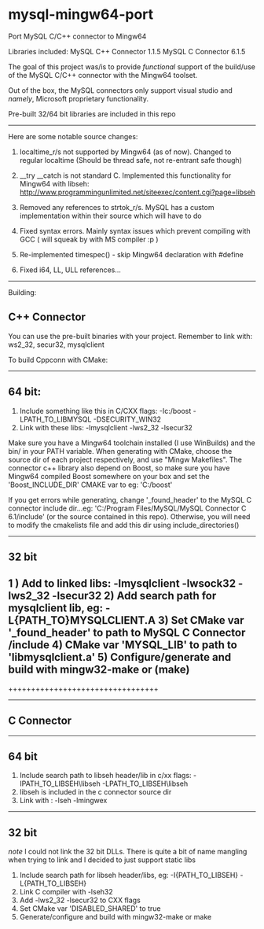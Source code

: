 # mysql-mingw64-port
Port MySQL C/C++ connector to Mingw64

Libraries included:
MySQL C++ Connector 1.1.5
MySQL C Connector 6.1.5

The goal of this project was/is to provide *functional* support of the build/use of the MySQL C/C++ connector with the Mingw64 toolset. 

Out of the box, the MySQL connectors only support visual studio and *namely*, Microsoft proprietary functionality.

Pre-built 32/64 bit libraries are included in this repo

------------------------------------------------------------

Here are some notable source changes:

1) localtime_r/s not supported by Mingw64 (as of now). Changed to regular localtime (Should be thread safe, not re-entrant safe though)

2) __try __catch is not standard C. Implemented this functionality for Mingw64 with libseh: http://www.programmingunlimited.net/siteexec/content.cgi?page=libseh

3) Removed any references to strtok_r/s. MySQL has a custom implementation within their source which will have to do

4) Fixed syntax errors. Mainly syntax issues which prevent compiling with GCC ( will squeak by with MS compiler :p )

5) Re-implemented timespec() - skip Mingw64 declaration with #define

6) Fixed i64, LL, ULL references...

---------------------------------------------------

Building:

C++ Connector
--------------
You can use the pre-built binaries with your project. Remember to link with: ws2_32, secur32, mysqlclient

To build Cppconn with CMake:

-------------------------------------
64 bit:
---------------------------------------
1) Include something like this in C/CXX flags: -Ic:/boost -LPATH_TO_LIBMYSQL -DSECURITY_WIN32
2) Link with these libs: -lmysqlclient -lws2_32 -lsecur32

Make sure you have a Mingw64 toolchain installed (I use WinBuilds) and the bin/ in your PATH variable. When generating with CMake, choose the source dir of each project respectively, and use "Mingw Makefiles". The connector c++ library also depend on Boost, so make sure you have Mingw64 compiled Boost somewhere on your box and set the 'Boost_INCLUDE_DIR' CMAKE var to eg: 'C:/boost'

If you get errors while generating, change '_found_header' to the MySQL C connector include dir...eg: 'C:/Program Files/MySQL/MySQL Connector C 6.1/include' (or the source contained in this repo). Otherwise, you will need to modify the cmakelists file and add this dir using include_directories()

--------------------------------------------
32 bit
--------------------------------------------

1 ) Add to linked libs: -lmysqlclient -lwsock32 -lws2_32 -lsecur32
2) Add search path for mysqlclient lib, eg: -L{PATH_TO}MYSQLCLIENT.A
3) Set CMake var '_found_header' to path to MySQL C Connector /include
4) CMake var 'MYSQL_LIB' to path to 'libmysqlclient.a'
5) Configure/generate and build with mingw32-make or (make)
---------------------------

+++++++++++++++++++++++++++++++++

-----------------------------
C Connector
----------------------------

-----------------------
64 bit
----------------------
1) Include search path to libseh header/lib in c/xx flags: -IPATH_TO_LIBSEH\libseh -LPATH_TO_LIBSEH\libseh
2) libseh is included in the c connector source dir
3) Link with : -lseh -lmingwex

-----------------------
32 bit
-------------------------

*note* I could not link the 32 bit DLLs. There is quite a bit of name mangling when trying to link and I decided to just support static libs

1) Include search path for libseh header/libs, eg: -I{PATH_TO_LIBSEH} -L{PATH_TO_LIBSEH}
2) Link C compiler with -lseh32
3) Add  -lws2_32 -lsecur32 to CXX flags
4) Set CMake var 'DISABLED_SHARED' to true
5) Generate/configure and build with mingw32-make or make

